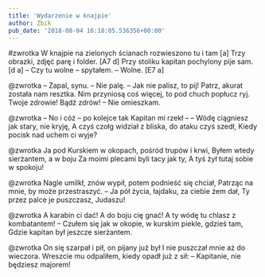 ```yaml
---
title: 'Wydarzenie w knajpie'
author: Zbik
pub_date: '2018-08-04 16:18:05.536356+00:00'
---
```


#zwrotka
W knajpie na zielonych ścianach rozwieszono tu i tam [a]
Trzy obrazki, zdjęć parę i folder. [A7 d]
Przy stoliku kapitan pochylony pije sam. [d a]
– Czy tu wolne – spytałem. – Wolne. [E7 a]

@zwrotka
– Zapal, synu. – Nie palę. – Jak nie palisz, to pij!
Patrz, akurat została nam resztka.
Nim przyniosą coś więcej, to pod chuch popłucz ryj.
Twoje zdrowie! Bądź zdrów! – Nie omieszkam.

@zwrotka
– No i cóż – po kolejce tak Kapitan mi rzekł –
– Wódę ciągniesz jak stary, nie kryję,
A czyś czołg widział z bliska, do ataku czyś szedł,
Kiedy pocisk nad uchem ci wyje?

@zwrotka
Ja pod Kurskiem w okopach, pośród trupów i krwi,
Byłem wtedy sierżantem, a w boju
Za moimi plecami byli tacy jak ty,
A tyś żył tutaj sobie w spokoju!

@zwrotka
Nagle umilkł, znów wypił, potem podnieść się chciał,
Patrząc na mnie, by może przestraszyć.
– Ja pół życia, łajdaku, za ciebie żem dał,
Ty przez palce je puszczasz, Judaszu!

@zwrotka
A karabin ci dać! A do boju cię gnać!
A ty wódę tu chlasz z kombatantem! –
Czułem się jak w okopie, w kurskim piekle, gdzieś tam,
Gdzie kapitan był jeszcze sierżantem.

@zwrotka
On się szarpał i pił, on pijany już był
I nie puszczał mnie aż do wieczora.
Wreszcie mu odpaliłem, kiedy opadł już z sił:
– Kapitanie, nie będziesz majorem!